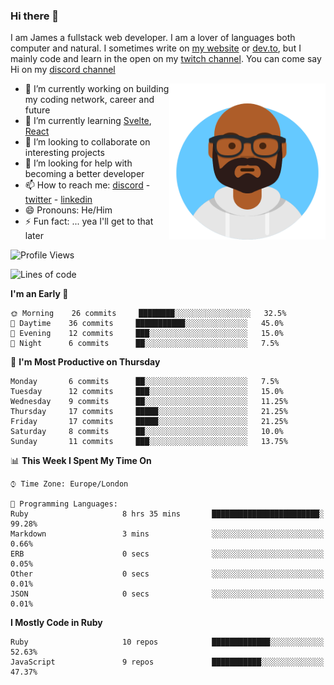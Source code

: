 ### Hi there 👋

I am James a fullstack web developer. I am a lover of languages both computer and natural. I sometimes write on [my website](https://jdhall.dev) or [dev.to](https://dev.to/zefur), but I mainly code and learn in the open on my [twitch channel](https://www.twitch.com/jozuhito). You can come say Hi on my [discord channel](https://discord.gg/sWEHvsBw)



<img align="right" height="250" width="250"  src="/assets/avataaars.png" />

  

- 🔭 I’m currently working on building my coding network, career and future
- 🌱 I’m currently learning [Svelte](https://svelte.dev), [React](https://reactjs.org)
- 👯 I’m looking to collaborate on interesting projects
- 🤔 I’m looking for help with becoming a better developer
- 📫 How to reach me: [discord](https://discord.gg/sWEHvsBw)
                      - [twitter](twitter.com/zefur)
                      - [linkedin](https://linkedin.com/in/j-d-hall)
- 😄 Pronouns: He/Him
- ⚡ Fun fact: ... yea I'll get to that later

 
<!-- BLOG-POST-LIST:START -->

<!-- BLOG-POST-LIST:END -->

<!--START_SECTION:waka-->
![Profile Views](http://img.shields.io/badge/Profile%20Views-1-blue)

![Lines of code](https://img.shields.io/badge/From%20Hello%20World%20I%27ve%20Written-90220%20lines%20of%20code-blue)

**I'm an Early 🐤** 

```text
🌞 Morning    26 commits     ████████░░░░░░░░░░░░░░░░░   32.5% 
🌆 Daytime    36 commits     ███████████░░░░░░░░░░░░░░   45.0% 
🌃 Evening    12 commits     ███░░░░░░░░░░░░░░░░░░░░░░   15.0% 
🌙 Night      6 commits      ██░░░░░░░░░░░░░░░░░░░░░░░   7.5%

```
📅 **I'm Most Productive on Thursday** 

```text
Monday       6 commits      ██░░░░░░░░░░░░░░░░░░░░░░░   7.5% 
Tuesday      12 commits     ███░░░░░░░░░░░░░░░░░░░░░░   15.0% 
Wednesday    9 commits      ██░░░░░░░░░░░░░░░░░░░░░░░   11.25% 
Thursday     17 commits     █████░░░░░░░░░░░░░░░░░░░░   21.25% 
Friday       17 commits     █████░░░░░░░░░░░░░░░░░░░░   21.25% 
Saturday     8 commits      ██░░░░░░░░░░░░░░░░░░░░░░░   10.0% 
Sunday       11 commits     ███░░░░░░░░░░░░░░░░░░░░░░   13.75%

```


📊 **This Week I Spent My Time On** 

```text
⌚︎ Time Zone: Europe/London

💬 Programming Languages: 
Ruby                     8 hrs 35 mins       ████████████████████████░   99.28% 
Markdown                 3 mins              ░░░░░░░░░░░░░░░░░░░░░░░░░   0.66% 
ERB                      0 secs              ░░░░░░░░░░░░░░░░░░░░░░░░░   0.05% 
Other                    0 secs              ░░░░░░░░░░░░░░░░░░░░░░░░░   0.01% 
JSON                     0 secs              ░░░░░░░░░░░░░░░░░░░░░░░░░   0.01%

```

**I Mostly Code in Ruby** 

```text
Ruby                     10 repos            █████████████░░░░░░░░░░░░   52.63% 
JavaScript               9 repos             ███████████░░░░░░░░░░░░░░   47.37%

```



<!--END_SECTION:waka-->
